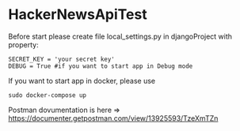 # HackerNewsApiTest

Before start please create file local_settings.py  in djangoProject with property:

```
SECRET_KEY = 'your secret key'
DEBUG = True #if you want to start app in Debug mode
```

If you want to start app in docker, please use
```
sudo docker-compose up
```

Postman dovumentation is here => https://documenter.getpostman.com/view/13925593/TzeXmTZn
